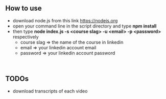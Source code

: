 ## How to use

*   download node.js from this link https://nodejs.org
*   open your command line in the script directory and type __npm install__
*   then type __node index.js -s \<course slag\> -u \<email\> -p \<password\>__ respectively
    *   course slag => the name of the course in linkedin
    *   email => your linkedin account email
    *   password => your linkedin account password


<br />


## TODOs

* download transcripts of each video
